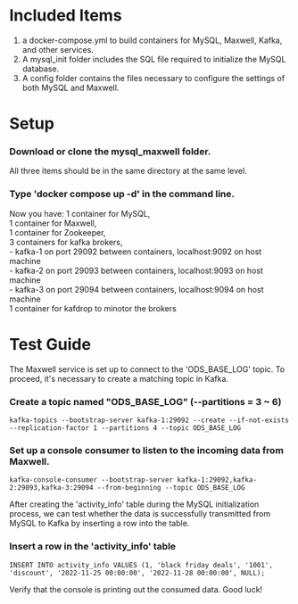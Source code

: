 # Included Items
1. a docker-compose.yml to build containers for MySQL, Maxwell, Kafka, and other services.
2. A mysql_init folder includes the SQL file required to initialize the MySQL database.
3. A config folder contains the files necessary to configure the settings of both MySQL and Maxwell.

# Setup
### Download or clone the mysql_maxwell folder. 

All three items should be in the same directory at the same level.

### Type 'docker compose up -d' in the command line.

Now you have:
1 container for MySQL, <br>
1 container for Maxwell, <br>
1 container for Zookeeper, <br>
3 containers for kafka brokers, <br>
    - kafka-1 on port 29092 between containers, localhost:9092 on host machine <br>
    - kafka-2 on port 29093 between containers, localhost:9093 on host machine <br>
    - kafka-3 on port 29094 between containers, localhost:9094 on host machine <br>
1 container for kafdrop to minotor the brokers <br>

# Test Guide
The Maxwell service is set up to connect to the 'ODS_BASE_LOG' topic. To proceed, it's necessary to create a matching topic in Kafka.

### Create a topic named "ODS_BASE_LOG" (--partitions = 3 ~ 6)
```
kafka-topics --bootstrap-server kafka-1:29092 --create --if-not-exists --replication-factor 1 --partitions 4 --topic ODS_BASE_LOG
```

### Set up a console consumer to listen to the incoming data from Maxwell.
```
kafka-console-consumer --bootstrap-server kafka-1:29092,kafka-2:29093,kafka-3:29094 --from-beginning --topic ODS_BASE_LOG
```

After creating the 'activity_info' table during the MySQL initialization process, we can test whether the data is successfully transmitted from MySQL to Kafka by inserting a row into the table.

### Insert a row in the 'activity_info' table
```
INSERT INTO activity_info VALUES (1, 'black friday deals', '1001', 'discount', '2022-11-25 00:00:00', '2022-11-28 00:00:00', NULL);
```

Verify that the console is printing out the consumed data. Good luck!

